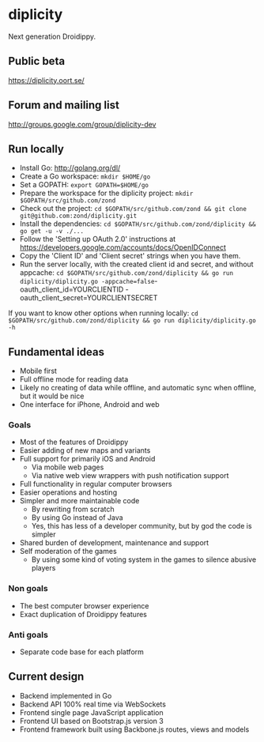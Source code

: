 diplicity
=========

Next generation Droidippy.

## Public beta

https://diplicity.oort.se/

## Forum and mailing list

http://groups.google.com/group/diplicity-dev

## Run locally

* Install Go: http://golang.org/dl/
* Create a Go workspace: `mkdir $HOME/go`
* Set a GOPATH: `export GOPATH=$HOME/go`
* Prepare the workspace for the diplicity project: `mkdir $GOPATH/src/github.com/zond`
* Check out the project: `cd $GOPATH/src/github.com/zond && git clone git@github.com:zond/diplicity.git`
* Install the dependencies: `cd $GOPATH/src/github.com/zond/diplicity && go get -u -v ./...`
* Follow the 'Setting up OAuth 2.0' instructions at https://developers.google.com/accounts/docs/OpenIDConnect 
* Copy the 'Client ID' and 'Client secret' strings when you have them.
* Run the server locally, with the created client id and secret, and without appcache: `cd $GOPATH/src/github.com/zond/diplicity && go run diplicity/diplicity.go -appcache=false`-oauth_client_id=YOURCLIENTID -oauth_client_secret=YOURCLIENTSECRET

If you want to know other options when running locally: `cd $GOPATH/src/github.com/zond/diplicity && go run diplicity/diplicity.go -h`

## Fundamental ideas

* Mobile first
* Full offline mode for reading data
 * Likely no creating of data while offline, and automatic sync when offline, but it would be nice
* One interface for iPhone, Android and web

### Goals

* Most of the features of Droidippy
* Easier adding of new maps and variants
* Full support for primarily iOS and Android
  * Via mobile web pages
  * Via native web view wrappers with push notification support
* Full functionality in regular computer browsers
* Easier operations and hosting
* Simpler and more maintainable code
  * By rewriting from scratch
  * By using Go instead of Java
  * Yes, this has less of a developer community, but by god the code is simpler
* Shared burden of development, maintenance and support
* Self moderation of the games
  * By using some kind of voting system in the games to silence abusive players

### Non goals

* The best computer browser experience
* Exact duplication of Droidippy features

### Anti goals

* Separate code base for each platform

## Current design

* Backend implemented in Go
* Backend API 100% real time via WebSockets
* Frontend single page JavaScript application
* Frontend UI based on Bootstrap.js version 3
* Frontend framework built using Backbone.js routes, views and models

